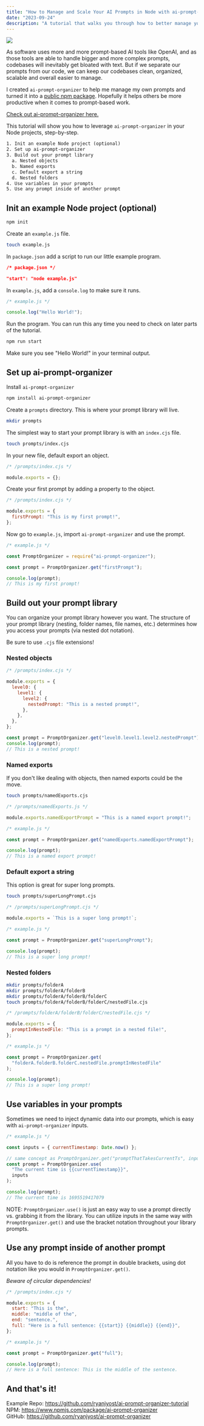 ```yaml
---
title: "How to Manage and Scale Your AI Prompts in Node with ai-prompt-organizer"
date: "2023-09-24"
description: "A tutorial that walks you through how to better manage your AI prompts."
---
```


![](https://yosts-posts.s3.amazonaws.com/ai-prompt-organizer.png)

As software uses more and more prompt-based AI tools like OpenAI, and as those tools are able to handle bigger and more complex prompts, codebases will inevitably get bloated with text.
But if we separate our prompts from our code, we can keep our codebases clean, organized, scalable and overall easier to manage.

I created `ai-prompt-organizer` to help me manage my own prompts and turned it into a [public npm package](https://medium.com/r/?url=https%3A%2F%2Fwww.npmjs.com%2Fpackage%2Fai-prompt-organizer). Hopefully it helps others be more productive when it comes to prompt-based work.

[Check out ai-prompt-organizer here.](https://medium.com/r/?url=https%3A%2F%2Fwww.npmjs.com%2Fpackage%2Fai-prompt-organizer)

This tutorial will show you how to leverage `ai-prompt-organizer` in your Node projects, step-by-step.

```txt
1. Init an example Node project (optional)
2. Set up ai-prompt-organizer
3. Build out your prompt library
  a. Nested objects
  b. Named exports
  c. Default export a string
  d. Nested folders
4. Use variables in your prompts
5. Use any prompt inside of another prompt
```

## Init an example Node project (optional)

```bash
npm init
```

Create an `example.js` file.

```bash
touch example.js
```

In `package.json` add a script to run our little example program.

```json
/* package.json */

"start": "node example.js"
```

In `example.js`, add a `console.log` to make sure it runs.

```js
/* example.js */

console.log("Hello World!");
```

Run the program. You can run this any time you need to check on later parts of the tutorial.

```bash
npm run start
```

Make sure you see "Hello World!" in your terminal output.

## Set up ai-prompt-organizer

Install `ai-prompt-organizer`

```bash
npm install ai-prompt-organizer
```

Create a `prompts` directory. This is where your prompt library will live.

```bash
mkdir prompts
```

The simplest way to start your prompt library is with an `index.cjs` file.

```bash
touch prompts/index.cjs
```

In your new file, default export an object.

```js
/* /prompts/index.cjs */

module.exports = {};
```

Create your first prompt by adding a property to the object.

```js
/* /prompts/index.cjs */

module.exports = {
  firstPrompt: "This is my first prompt!",
};
```

Now go to `example.js`, import `ai-prompt-organizer` and use the prompt.

```js
/* example.js */

const PromptOrganizer = require("ai-prompt-organizer");

const prompt = PromptOrganizer.get("firstPrompt");

console.log(prompt);
// This is my first prompt!
```

## Build out your prompt library

You can organize your prompt library however you want. The structure of your prompt library (nesting, folder names, file names, etc.) determines how you access your prompts (via nested dot notation).

Be sure to use `.cjs` file extensions!

### Nested objects

```js
/* /prompts/index.cjs */

module.exports = {
  level0: {
    level1: {
      level2: {
        nestedPrompt: "This is a nested prompt!",
      },
    },
  },
};
```

```js
const prompt = PromptOrganizer.get("level0.level1.level2.nestedPrompt");
console.log(prompt);
// This is a nested prompt!
```

### Named exports

If you don't like dealing with objects, then named exports could be the move.

```bash
touch prompts/namedExports.cjs
```

```js
/* /prompts/namedExports.js */

module.exports.namedExportPrompt = "This is a named export prompt!";
```

```js
/* example.js */

const prompt = PromptOrganizer.get("namedExports.namedExportPrompt");

console.log(prompt);
// This is a named export prompt!
```

### Default export a string

This option is great for super long prompts.

```bash
touch prompts/superLongPrompt.cjs
```

```js
/* /prompts/superLongPrompt.cjs */

module.exports = `This is a super long prompt!`;
```

```js
/* example.js */

const prompt = PromptOrganizer.get("superLongPrompt");

console.log(prompt);
// This is a super long prompt!
```

### Nested folders

```bash
mkdir prompts/folderA
mkdir prompts/folderA/folderB
mkdir prompts/folderA/folderB/folderC
touch prompts/folderA/folderB/folderC/nestedFile.cjs
```

```js
/* /prompts/folderA/folderB/folderC/nestedFile.cjs */

module.exports = {
  promptInNestedFile: "This is a prompt in a nested file!",
};
```

```js
/* example.js */

const prompt = PromptOrganizer.get(
  "folderA.folderB.folderC.nestedFile.promptInNestedFile"
);

console.log(prompt);
// This is a super long prompt!
```

## Use variables in your prompts

Sometimes we need to inject dynamic data into our prompts, which is easy with `ai-prompt-organizer` inputs.

```js
/* example.js */

const inputs = { currentTimestamp: Date.now() };

// same concept as PromptOrganizer.get("promptThatTakesCurrentTs", inputs)
const prompt = PromptOrganizer.use(
  "The current time is {{currentTimestamp}}",
  inputs
);

console.log(prompt);
// The current time is 1695519417079
```

NOTE: `PromptOrganizer.use()` is just an easy way to use a prompt directly vs. grabbing it from the library. You can utilize inputs in the same way with `PromptOrganizer.get()` and use the bracket notation throughout your library prompts.

## Use any prompt inside of another prompt

All you have to do is reference the prompt in double brackets, using dot notation like you would in `PromptOrganizer.get()`.

_Beware of circular dependencies!_

```js
/* /prompts/index.cjs */

module.exports = {
  start: "This is the",
  middle: "middle of the",
  end: "sentence.",
  full: "Here is a full sentence: {{start}} {{middle}} {{end}}",
};
```

```js
/* example.js */

const prompt = PromptOrganizer.get("full");

console.log(prompt);
// Here is a full sentence: This is the middle of the sentence.
```

## And that's it!

Example Repo: https://github.com/ryanjyost/ai-prompt-organizer-tutorial<br/>
NPM: https://www.npmjs.com/package/ai-prompt-organizer<br/>
GitHub: https://github.com/ryanjyost/ai-prompt-organizer

